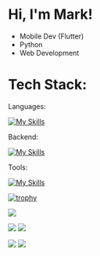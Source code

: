 # Hi, I'm Mark!

- Mobile Dev (Flutter)
- Python
- Web Development

# Tech Stack:
Languages:

[![My Skills](https://skillicons.dev/icons?i=flutter,python,nodejs,js,react,html,css,cpp)](https://skillicons.dev)

Backend:

[![My Skills](https://skillicons.dev/icons?i=firebase,gcp,mongodb,mysql)](https://skillicons.dev)

Tools:

[![My Skills](https://skillicons.dev/icons?i=vscode,figma,ai)](https://skillicons.dev)

[![trophy](https://github-profile-trophy.vercel.app/?username=mark-c991&theme=discord)](https://github.com/ryo-ma/github-profile-trophy)

![](http://github-profile-summary-cards.vercel.app/api/cards/profile-details?username=mark-c991&theme=github_dark) 

![](http://github-profile-summary-cards.vercel.app/api/cards/repos-per-language?username=mark-c991&theme=github_dark)   ![](http://github-profile-summary-cards.vercel.app/api/cards/most-commit-language?username=mark-c991&theme=github_dark) 

![](http://github-profile-summary-cards.vercel.app/api/cards/stats?username=mark-c991&theme=github_dark)   ![](http://github-profile-summary-cards.vercel.app/api/cards/productive-time?username=mark-c991&theme=github_dark&utcOffset=1) 
